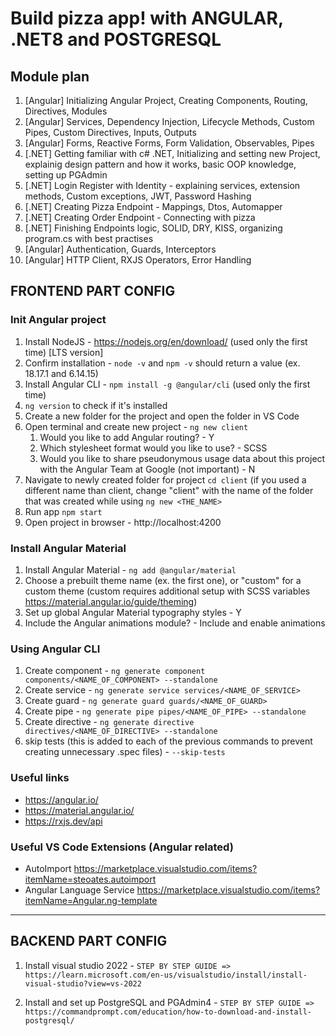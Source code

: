 # Build pizza app! with ANGULAR, .NET8 and POSTGRESQL

## Module plan
1. [Angular] Initializing Angular Project, Creating Components, Routing, Directives, Modules
2. [Angular] Services, Dependency Injection, Lifecycle Methods, Custom Pipes, Custom Directives, Inputs, Outputs
3. [Angular] Forms, Reactive Forms, Form Validation, Observables, Pipes 
4. [.NET] Getting familiar with c# .NET, Initializing and setting new Project, explainig design pattern and how it works, basic OOP knowledge, setting up PGAdmin
5. [.NET] Login Register with Identity - explaining services, extension methods, Custom exceptions, JWT, Password Hashing
6. [.NET] Creating Pizza Endpoint - Mappings, Dtos, Automapper
7. [.NET] Creating Order Endpoint - Connecting with pizza
8. [.NET] Finishing Endpoints logic, SOLID, DRY, KISS, organizing program.cs with best practises
9. [Angular] Authentication, Guards, Interceptors 
10. [Angular] HTTP Client, RXJS Operators, Error Handling


## FRONTEND PART CONFIG

### Init Angular project
1. Install NodeJS - https://nodejs.org/en/download/ (used only the first time) [LTS version]
2. Confirm installation - `node -v` and `npm -v` should return a value (ex. 18.17.1 and 6.14.15)
3. Install Angular CLI - `npm install -g @angular/cli` (used only the first time)
4. `ng version` to check if it's installed
5. Create a new folder for the project and open the folder in VS Code
6. Open terminal and create new project - `ng new client`
   1. Would you like to add Angular routing? - Y
   2. Which stylesheet format would you like to use? - SCSS
   3. Would you like to share pseudonymous usage data about this project with the Angular Team
      at Google (not important) - N
7. Navigate to newly created folder for project `cd client` (if you used a different name than client, change "client" with the name of the folder that was created while using `ng new <THE_NAME>`      
8. Run app `npm start`
9. Open project in browser - http://localhost:4200

### Install Angular Material
1. Install Angular Material - `ng add @angular/material`
2. Choose a prebuilt theme name (ex. the first one), or "custom" for a custom theme (custom requires additional setup with SCSS variables https://material.angular.io/guide/theming)
3. Set up global Angular Material typography styles - Y
4. Include the Angular animations module? - Include and enable animations

### Using Angular CLI
1. Create component - `ng generate component components/<NAME_OF_COMPONENT> --standalone`
2. Create service - `ng generate service services/<NAME_OF_SERVICE>`
3. Create guard - `ng generate guard guards/<NAME_OF_GUARD>`
4. Create pipe - `ng generate pipe pipes/<NAME_OF_PIPE> --standalone`
5. Create directive - `ng generate directive directives/<NAME_OF_DIRECTIVE> --standalone`
6. skip tests (this is added to each of the previous commands to prevent creating unnecessary .spec files) - `--skip-tests`

### Useful links
- https://angular.io/
- https://material.angular.io/
- https://rxjs.dev/api

### Useful VS Code Extensions (Angular related)
- AutoImport https://marketplace.visualstudio.com/items?itemName=steoates.autoimport
- Angular Language Service https://marketplace.visualstudio.com/items?itemName=Angular.ng-template


_____________________________________________________________
## BACKEND PART CONFIG 

1. Install visual studio 2022 - `STEP BY STEP GUIDE => https://learn.microsoft.com/en-us/visualstudio/install/install-visual-studio?view=vs-2022`

2. Install and set up PostgreSQL and PGAdmin4 - `STEP BY STEP GUIDE => https://commandprompt.com/education/how-to-download-and-install-postgresql/`
